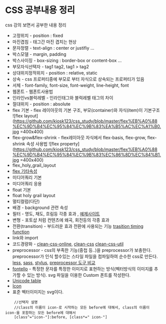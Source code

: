 # CSS 공부내용 정리

css 강의 보면서 공부한 내용 정리  

* 고정위치 - position : fixed
* 마진겹침 - 태그간 마진 겹치는 현상
* 문자정렬 - text-align : center or justifiy ...
* 박스모델 - margin, padding
* 박스사이징 - box-sizing : border-box or content-box ...
* 부모자식선택자 - tag1 tag2, tag1 > tag2
* 상대위치정적위치 - position : relative, static
* 상속 - css 프로퍼티중에 부모로 부터 자식으로 상속되는 프로퍼티가 있음
* 서체 - font-family, font-size, font-weight, line-height, font
* 웹폰트 - 웹폰트사용법
* 인라인vs블럭레벨 - 인라인태그와 블럭레벨 태그의 차이
* 절대위치 - position : absolute
* flex 기본 - flex 레이아웃의 기본 구조, 부모(container)와 자식(item)이 기본구조
![flex layout](https://github.com/kiosk123/css_study/blob/master/flex%EB%A0%88%EC%9D%B4%EC%95%84%EC%9B%83%EA%B5%AC%EC%A1%B0.jpg =400x400)
* flex-grow&flex-shrink - flex레이아웃 자식에서 flex-basis, flex-grow, flex-shrink 속성 사용법
![flex property](https://github.com/kiosk123/css_study/blob/master/flex%EB%A0%88%EC%9D%B4%EC%95%84%EC%9B%83%EC%86%8D%EC%84%B1.jpg =400x400)
* flex_holy_grail_layout
* [flex 기타속성](https://codepen.io/enxaneta/pen/adLPwv)
* 미디어쿼리 기본
* 미디어쿼리 응용
* float 기본
* float holy grail layout
* 멀티컬럼(다단)
* 배경 - background 관련 속성
* 필터 - 명도, 채도, 흐림등 각종 효과 , [예제사이트](https://codepen.io/search/pens?q=filter)
* 변형 - 포토샵 처럼 컨텐츠에 왜곡, 회전등의 각종 효과
* 전환(transition) - 부드러운 효과 전환에 사용되는 기능 [trasition timing function](https://matthewlein.com/tools/ceaser)
* link와 import
* 코드경량화 - [clean-css-online](http://adamburgess.github.io/clean-css-online/), [clean-css](https://github.com/jakubpawlowicz/clean-css) [clean-css-util](https://github.com/jakubpawlowicz/clean-css-cli)
* preprocessor - css의 부족한 기능(중첩 등..)을 preprocessor가 보충한다. preprocessor가 인식 할수있는 스타일 파일을 컴파일하여 순수한 css로 만든다.   
 [less](http://lesscss.org/), [sass](https://sass-lang.com/), [stylus](https://stylus-lang.com/), [preprocessor 도구 비교](https://csspre.com/compile/)
 * [fontello](http://fontello.com/) - 특정한 문자를 특정한 이미지로 표현하는 방식(벡터방식의 이미지를 추가할 수 있는 방식).  svg 파일을 이용한 Custom 폰트를 작성한다.
 * [Unicode table](https://unicode-table.com/en/)
 * [Icon](https://thenounproject.com/)
 * 표준 벡터이미지는 svg이다.

```
    //선택자 설명
    //class의 이름이 icon-로 시작하는 모든 before에 대해서, class의 이름이 icon-을 포함하는 모든 before에 대해서
    [class^="icon-"]:before, [class*=" icon-"]
```
